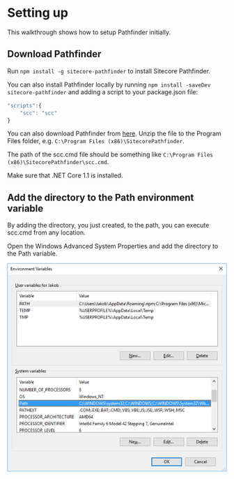 # Setting up

This walkthrough shows how to setup Pathfinder initially.

## Download Pathfinder

Run `npm install -g sitecore-pathfinder` to install Sitecore Pathfinder.

You can also install Pathfinder locally by running `npm install -saveDev sitecore-pathfinder` and adding 
a script to your package.json file:

```js
"scripts":{
    "scc": "scc"
}
```
   
You can also download Pathfinder from [here](https://github.com/JakobChristensen/Sitecore.Pathfinder/releases). Unzip
the file to the Program Files folder, e.g. `C:\Program Files (x86)\SitecorePathfinder`.

The path of the scc.cmd file should be something like `C:\Program Files (x86)\SitecorePathfinder\scc.cmd`.

Make sure that .NET Core 1.1 is installed.

## Add the directory to the Path environment variable
By adding the directory, you just created, to the path, you can execute scc.cmd from any location.

Open the Windows Advanced System Properties and add the directory to the Path variable.

![AdvancedSystemProperties.png](AdvancedSystemProperties.png)
